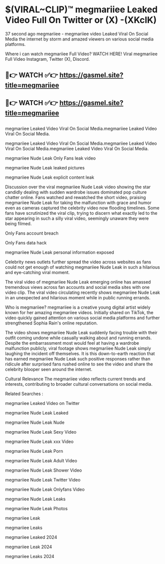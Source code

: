 # $(VIRAL~CLIP)™ megmariiee Leaked Video Full On Twitter or (X) -(XKclK)
37 second ago megmariiee - megmariiee video Leaked Viral On Social Media the internet by storm and amazed viewers on various social media platforms.

Where i can watch megmariiee Full Video? WATCH HERE! Viral megmariiee Full Video Instagram, Twitter (X), Discord.

## 🔴👉 WATCH ✅👉 https://gasmel.site?title=megmariiee
## 🔴👉 WATCH ✅👉 https://gasmel.site?title=megmariiee
##
megmariiee Leaked Video Viral On Social Media.megmariiee Leaked Video Viral On Social Media.

megmariiee Leaked Video Viral On Social Media.megmariiee Leaked Video Viral On Social Media.megmariiee Leaked Video Viral On Social Media.

megmariiee Nude Leak Only Fans leak video

megmariiee Nude Leak leaked pictures

megmariiee Nude Leak explicit content leak

Discussion over the viral megmariiee Nude Leak video showing the star candidly dealing with sudden wardrobe issues dominated pop culture chatter online. Fans watched and rewatched the short video, praising megmariiee Nude Leak for taking the malfunction with grace and humor even as cameras captured the celebrity video now flooding timelines. Some fans have scrutinized the viral clip, trying to discern what exactly led to the star appearing in such a silly viral video, seemingly unaware they were being filmed.


Only Fans account breach

Only Fans data hack

megmariiee Nude Leak personal information exposed

Celebrity news outlets further spread the video across websites as fans could not get enough of watching megmariiee Nude Leak in such a hilarious and eye-catching viral moment.


The viral video of megmariiee Nude Leak emerging online has amassed tremendous views across fan accounts and social media sites with one video clip. The viral video circulating recently shows megmariiee Nude Leak in an unexpected and hilarious moment while in public running errands.


Who is megmariiee? megmariiee is a creative young digital artist widely known for her amazing megmariiee videos. Initially shared on TikTok, the video quickly gained attention on various social media platforms and further strengthened Sophia Rain's online reputation.

The video shows megmariiee Nude Leak suddenly facing trouble with their outfit coming undone while casually walking about and running errands. Despite the embarrassment most would feel at having a wardrobe malfunction publicly, viral footage shows megmariiee Nude Leak simply laughing the incident off themselves. It is this down-to-earth reaction that has earned megmariiee Nude Leak such positive responses rather than ridicule after surprised fans rushed online to see the video and share the celebrity blooper seen around the internet.

Cultural Relevance The megmariiee video reflects current trends and interests, contributing to broader cultural conversations on social media.

Related Searches :

megmariiee Leaked Video on Twitter

megmariiee Nude Leak Leaked

megmariiee Nude Leak Nude

megmariiee Nude Leak Sexy Video

megmariiee Nude Leak xxx Video

megmariiee Nude Leak Porn

megmariiee Nude Leak Adult Video

megmariiee Nude Leak Shower Video

megmariiee Nude Leak Twitter Video

megmariiee Nude Leak Onlyfans Video

megmariiee Nude Leak Leaks

megmariiee Nude Leak Photos

megmariiee Leak

megmariiee Leaks

megmariiee Leaked 2024

megmariiee Leak 2024

megmariiee Leaks 2024
